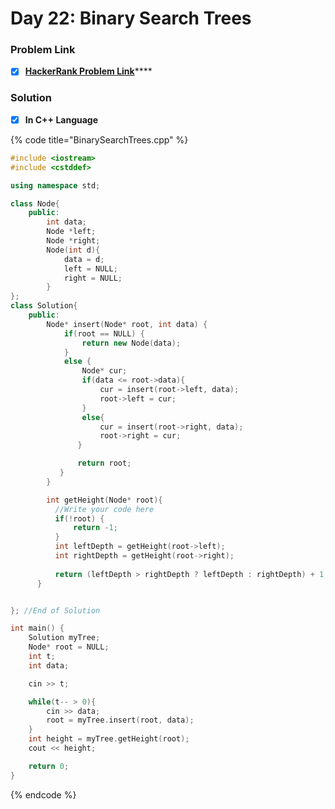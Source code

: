 # Day 22: Binary Search Trees

### Problem Link <a id="problem"></a>

* [x] [**HackerRank Problem Link**](https://www.hackerrank.com/challenges/30-binary-search-trees/problem)\*\*\*\*

### Solution

* [x] **In C++ Language**

{% code title="BinarySearchTrees.cpp" %}
```cpp
#include <iostream>
#include <cstddef>

using namespace std;	

class Node{
    public:
        int data;
        Node *left;
        Node *right;
        Node(int d){
            data = d;
            left = NULL;
            right = NULL;
        }
};
class Solution{
    public:
  		Node* insert(Node* root, int data) {
            if(root == NULL) {
                return new Node(data);
            }
            else {
                Node* cur;
                if(data <= root->data){
                    cur = insert(root->left, data);
                    root->left = cur;
                }
                else{
                    cur = insert(root->right, data);
                    root->right = cur;
               }

               return root;
           }
        }

		int getHeight(Node* root){
          //Write your code here
          if(!root) {
              return -1;
          }
          int leftDepth = getHeight(root->left);
          int rightDepth = getHeight(root->right);
              
          return (leftDepth > rightDepth ? leftDepth : rightDepth) + 1;
      }


}; //End of Solution

int main() {
    Solution myTree;
    Node* root = NULL;
    int t;
    int data;

    cin >> t;

    while(t-- > 0){
        cin >> data;
        root = myTree.insert(root, data);
    }
    int height = myTree.getHeight(root);
    cout << height;

    return 0;
}        
```
{% endcode %}

